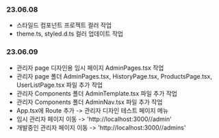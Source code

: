 ### 23.06.08
- 스타일드 컴포넌트 프로젝트 컬러 작업
- theme.ts, styled.d.ts 컬러 업데이트 작업

### 23.06.09
- 관리자 page 디자인용 임시 페이지 AdminPages.tsx 작업
- 관리자 page 폴더 AdminPages.tsx, HistoryPage.tsx, ProductsPage.tsx, UserListPage.tsx 파일 추가 작업
- 관리자 Components 폴더 AdminTemplate.tsx 파일 추가 작업
- 관리자 Components 폴더 AdminNav.tsx 파일 추가 작업
- App.tsx에 Route 추가 -> 관리자 디자인 테스트 페이지 메뉴
- 임시 관리자 페이지 이동 -> 'http://localhost:3000//admin'
- 개발중인 관리자 페이지 이동 -> 'http://localhost:3000//admins'